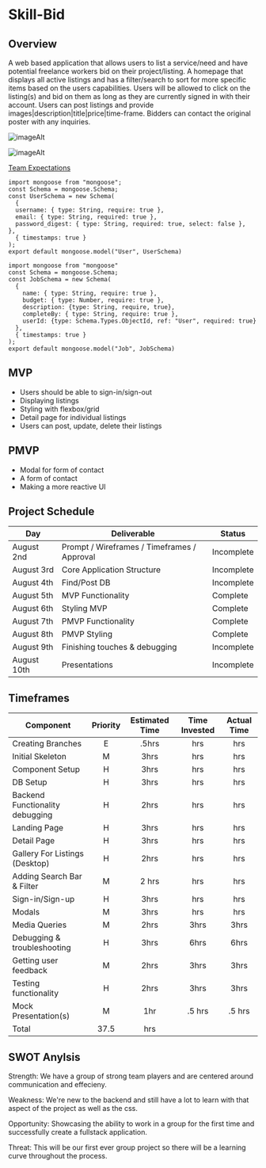 # Skill-Bid

## Overview
A web based application that allows users to list a service/need and have potential freelance workers bid on their project/listing.
A homepage that displays all active listings and has a filter/search to sort for more specific items based on the users capabilities.
Users will be allowed to click on the listing(s) and bid on them as long as they are currently signed in with their account. 
Users can post listings and provide images|description|title|price|time-frame.
Bidders can contact the original poster with any inquiries. 

![imageAlt](https://i.imgur.com/slBWrX1.png)

![imageAlt](https://i.imgur.com/tWGa9n0.png)

[Team Expectations](https://docs.google.com/document/d/1qZNkbr4kBtDA72sl9xWuOMZ0nyU9gPjKFRz2DB21vVI/edit?usp=sharing)

```
import mongoose from "mongoose";
const Schema = mongoose.Schema;
const UserSchema = new Schema(
  {
  username: { type: String, require: true },
  email: { type: String, required: true },
  password_digest: { type: String, required: true, select: false },
},
  { timestamps: true }
);
export default mongoose.model("User", UserSchema)
```

```
import mongoose from "mongoose"
const Schema = mongoose.Schema;
const JobSchema = new Schema(
  {
    name: { type: String, require: true },
    budget: { type: Number, require: true },
    description: {type: String, require, true},
    completeBy: { type: String, require: true },
    userId: {type: Schema.Types.ObjectId, ref: "User", required: true}
  },
  { timestamps: true }
);
export default mongoose.model("Job", JobSchema)
```

## MVP
- Users should be able to sign-in/sign-out
- Displaying listings
- Styling with flexbox/grid
- Detail page for individual listings
- Users can post, update, delete their listings

## PMVP
- Modal for form of contact
- A form of contact
- Making a more reactive UI

## Project Schedule
|  Day | Deliverable | Status
|---|---| ---|
|August 2nd| Prompt / Wireframes / Timeframes / Approval | Incomplete
|August 3rd| Core Application Structure | Incomplete
|August 4th| Find/Post DB | Incomplete
|August 5th| MVP Functionality | Complete
|August 6th| Styling MVP | Complete
|August 7th| PMVP Functionality | Complete
|August 8th| PMVP Styling | Complete
|August 9th| Finishing touches & debugging | Incomplete
|August 10th| Presentations | Incomplete

## Timeframes

| Component | Priority | Estimated Time | Time Invested | Actual Time |
| --- | :---: |  :---: | :---: | :---: |
| Creating Branches | E | .5hrs | hrs | hrs |
| Initial Skeleton | M | 3hrs | hrs | hrs |
| Component Setup | H | 3hrs | hrs | hrs |
| DB Setup | H | 3hrs | hrs | hrs |
| Backend Functionality debugging | H | 2hrs | hrs | hrs |
| Landing Page | H | 3hrs | hrs | hrs |
| Detail Page | H | 3hrs | hrs | hrs |
| Gallery For Listings (Desktop) | H | 2hrs | hrs | hrs |
| Adding Search Bar & Filter | M | 2 hrs | hrs | hrs |
| Sign-in/Sign-up | H | 3hrs | hrs | hrs |
| Modals | M | 3hrs | hrs | hrs |
| Media Queries | M | 2hrs | 3hrs | 3hrs |
| Debugging & troubleshooting | H | 3hrs | 6hrs | 6hrs |
| Getting user feedback | M | 2hrs | 3hrs | 3hrs |
| Testing functionality | H | 2hrs | 3hrs | 3hrs |
| Mock Presentation(s) | M | 1hr | .5 hrs | .5 hrs |
| Total | 37.5 | hrs | 

## SWOT Anylsis
Strength:
We have a group of strong team players and are centered around communication and effecieny. 

Weakness:
We're new to the backend and still have a lot to learn with that aspect of the project as well as the css.

Opportunity:
Showcasing the ability to work in a group for the first time and successfully create a fullstack application.

Threat:
This will be our first ever group project so there will be a learning curve throughout the process. 
